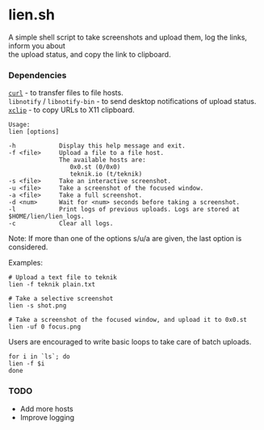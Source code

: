 # lien.sh

A simple shell script to take screenshots and upload them, log the links, inform you about  
the upload status, and copy the link to clipboard.

### Dependencies

[`curl`](https://curl.haxx.se/) - to transfer files to file hosts.  
`libnotify` / `libnotify-bin` - to send desktop notifications of upload status.  
[`xclip`](https://github.com/astrand/xclip) - to copy URLs to X11 clipboard.

```
Usage:
lien [options]

-h            Display this help message and exit.
-f <file>     Upload a file to a file host.
              The available hosts are:
                 0x0.st (0/0x0)
                 teknik.io (t/teknik)
-s <file>     Take an interactive screenshot.
-u <file>     Take a screenshot of the focused window.
-a <file>     Take a full screenshot.
-d <num>      Wait for <num> seconds before taking a screenshot.
-l            Print logs of previous uploads. Logs are stored at $HOME/lien/lien_logs.
-c            Clear all logs.
```

Note: If more than one of the options s/u/a are given, the last option is considered.

Examples:

```shell
# Upload a text file to teknik
lien -f teknik plain.txt

# Take a selective screenshot
lien -s shot.png

# Take a screenshot of the focused window, and upload it to 0x0.st
lien -uf 0 focus.png
```

Users are encouraged to write basic loops to take care of batch uploads.

```shell
for i in `ls`; do
lien -f $i
done
```

### TODO

 - Add more hosts
 - Improve logging
